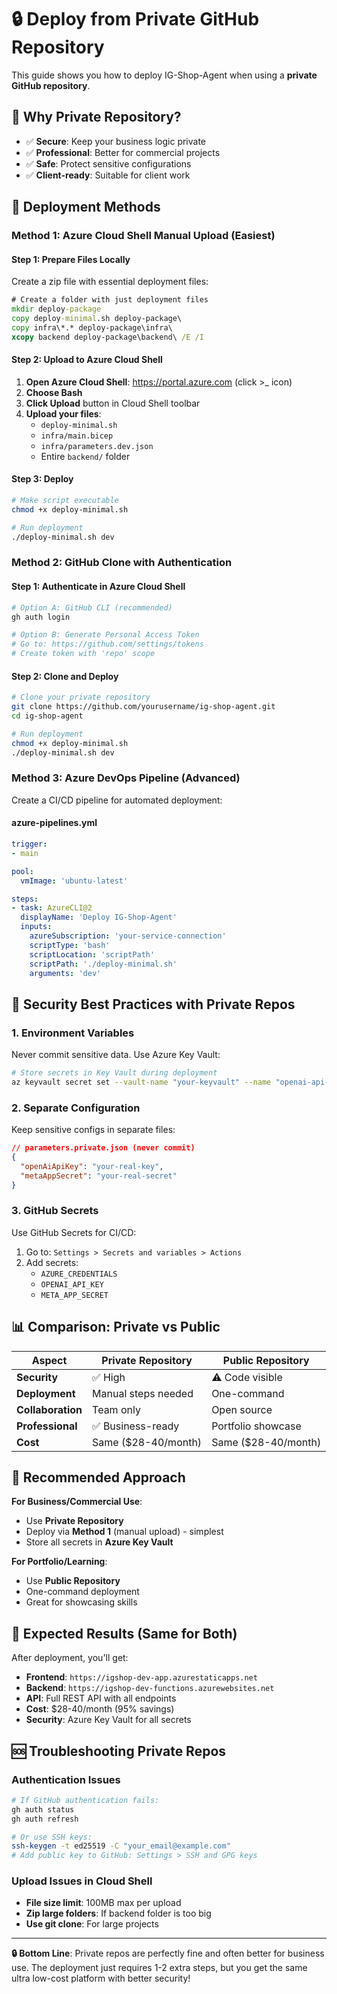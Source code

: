 # 🔒 Deploy from Private GitHub Repository

This guide shows you how to deploy IG-Shop-Agent when using a **private GitHub repository**.

## 🎯 Why Private Repository?
- ✅ **Secure**: Keep your business logic private
- ✅ **Professional**: Better for commercial projects
- ✅ **Safe**: Protect sensitive configurations
- ✅ **Client-ready**: Suitable for client work

## 🚀 Deployment Methods

### Method 1: Azure Cloud Shell Manual Upload (Easiest)

#### Step 1: Prepare Files Locally
Create a zip file with essential deployment files:
```cmd
# Create a folder with just deployment files
mkdir deploy-package
copy deploy-minimal.sh deploy-package\
copy infra\*.* deploy-package\infra\
xcopy backend deploy-package\backend\ /E /I
```

#### Step 2: Upload to Azure Cloud Shell
1. **Open Azure Cloud Shell**: https://portal.azure.com (click >_ icon)
2. **Choose Bash**
3. **Click Upload** button in Cloud Shell toolbar
4. **Upload your files**:
   - `deploy-minimal.sh`
   - `infra/main.bicep`
   - `infra/parameters.dev.json`
   - Entire `backend/` folder

#### Step 3: Deploy
```bash
# Make script executable
chmod +x deploy-minimal.sh

# Run deployment
./deploy-minimal.sh dev
```

### Method 2: GitHub Clone with Authentication

#### Step 1: Authenticate in Azure Cloud Shell
```bash
# Option A: GitHub CLI (recommended)
gh auth login

# Option B: Generate Personal Access Token
# Go to: https://github.com/settings/tokens
# Create token with 'repo' scope
```

#### Step 2: Clone and Deploy
```bash
# Clone your private repository
git clone https://github.com/yourusername/ig-shop-agent.git
cd ig-shop-agent

# Run deployment
chmod +x deploy-minimal.sh
./deploy-minimal.sh dev
```

### Method 3: Azure DevOps Pipeline (Advanced)

Create a CI/CD pipeline for automated deployment:

#### azure-pipelines.yml
```yaml
trigger:
- main

pool:
  vmImage: 'ubuntu-latest'

steps:
- task: AzureCLI@2
  displayName: 'Deploy IG-Shop-Agent'
  inputs:
    azureSubscription: 'your-service-connection'
    scriptType: 'bash'
    scriptLocation: 'scriptPath'
    scriptPath: './deploy-minimal.sh'
    arguments: 'dev'
```

## 🔐 Security Best Practices with Private Repos

### 1. Environment Variables
Never commit sensitive data. Use Azure Key Vault:
```bash
# Store secrets in Key Vault during deployment
az keyvault secret set --vault-name "your-keyvault" --name "openai-api-key" --value "your-key"
```

### 2. Separate Configuration
Keep sensitive configs in separate files:
```json
// parameters.private.json (never commit)
{
  "openAiApiKey": "your-real-key",
  "metaAppSecret": "your-real-secret"
}
```

### 3. GitHub Secrets
Use GitHub Secrets for CI/CD:
1. Go to: `Settings > Secrets and variables > Actions`
2. Add secrets:
   - `AZURE_CREDENTIALS`
   - `OPENAI_API_KEY`
   - `META_APP_SECRET`

## 📊 Comparison: Private vs Public

| Aspect | Private Repository | Public Repository |
|--------|-------------------|-------------------|
| **Security** | ✅ High | ⚠️ Code visible |
| **Deployment** | Manual steps needed | One-command |
| **Collaboration** | Team only | Open source |
| **Professional** | ✅ Business-ready | Portfolio showcase |
| **Cost** | Same ($28-40/month) | Same ($28-40/month) |

## 🎯 Recommended Approach

**For Business/Commercial Use**: 
- Use **Private Repository**
- Deploy via **Method 1** (manual upload) - simplest
- Store all secrets in **Azure Key Vault**

**For Portfolio/Learning**:
- Use **Public Repository** 
- One-command deployment
- Great for showcasing skills

## 🚀 Expected Results (Same for Both)

After deployment, you'll get:
- **Frontend**: `https://igshop-dev-app.azurestaticapps.net`
- **Backend**: `https://igshop-dev-functions.azurewebsites.net`  
- **API**: Full REST API with all endpoints
- **Cost**: $28-40/month (95% savings)
- **Security**: Azure Key Vault for all secrets

## 🆘 Troubleshooting Private Repos

### Authentication Issues
```bash
# If GitHub authentication fails:
gh auth status
gh auth refresh

# Or use SSH keys:
ssh-keygen -t ed25519 -C "your_email@example.com"
# Add public key to GitHub: Settings > SSH and GPG keys
```

### Upload Issues in Cloud Shell
- **File size limit**: 100MB max per upload
- **Zip large folders**: If backend folder is too big
- **Use git clone**: For large projects

---

**🔒 Bottom Line**: Private repos are perfectly fine and often better for business use. The deployment just requires 1-2 extra steps, but you get the same ultra low-cost platform with better security! 